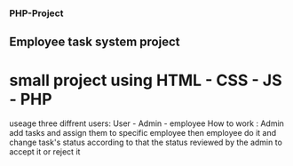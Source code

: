 ### PHP-Project
## Employee task system project 
# small project using HTML - CSS - JS - PHP 
useage 
three diffrent users: User - Admin - employee 
How to work :
Admin add tasks and assign them to specific employee then employee do it and change task's status according to that the status reviewed by the admin to accept it or reject it 
